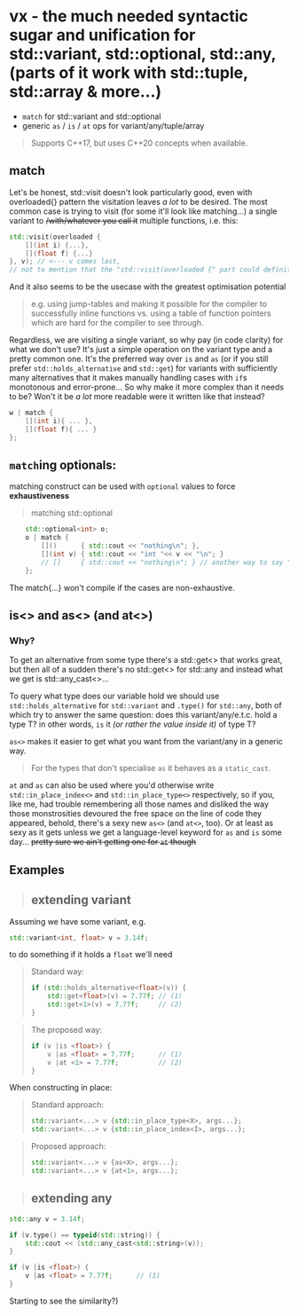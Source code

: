 # vx - the much needed syntactic sugar and unification for std::variant, std::optional, std::any, (parts of it work with std::tuple, std::array & more...)

 - `match` for std::variant and std::optional
 - generic `as` / `is` / `at` ops for variant/any/tuple/array

 > Supports C++17, but uses C++20 concepts when available.

## match
Let's be honest, std::visit doesn't look particularly good, even with overloaded{} pattern the visitation leaves *a lot* to be desired. The most common case is trying to visit (for some it'll look like matching...) a single variant to ~~/with/whatever you call it~~ multiple functions, i.e. this:
```C++
std::visit(overloaded {
    [](int i) {...},
    [](float f) {...}
}, v); // <--- v comes last,
// not to mention that the "std::visit(overloaded {" part could definitely be better...
```
And it also seems to be the usecase with the greatest optimisation potential 
> e.g. using jump-tables and making it possible for the compiler to successfully inline functions vs. using a table of function pointers which are hard for the compiler to see through.

Regardless, we are visiting a single variant, so why pay (in code clarity) for what we don't use?
It's just a simple operation on the variant type and a pretty common one. It's the preferred way over `is` and `as` (or if you still prefer `std::holds_alternative` and `std::get`) for variants with sufficiently many alternatives that it makes manually handling cases with `if`s monotonous and error-prone...
So why make it more complex than it needs to be? Won't it be *a lot* more readable were it written like that instead?
```C++
w | match {
    [](int i){ ... }, 
    [](float f){ ... }
};
```

## `match`ing optionals:
matching construct can be used with `optional` values to force **exhaustiveness**

> matching std::optional
```C++
    std::optional<int> o;
    o | match {
        []()      { std::cout << "nothing\n"; }, 
        [](int v) { std::cout << "int "<< v << "\n"; }
        // []     { std::cout << "nothing\n"; } // another way to say "empty"
    };
```

The match{...} won't compile if the cases are non-exhaustive.

## is<> and as<> (and at<>)
### Why?
To get an alternative from some type there's a std::get<> that works great, but then all of a sudden there's no std::get<> for std::any and instead what we get is std::any_cast<>...

To query what type does our variable hold we should use `std::holds_alternative` for `std::variant` and `.type()` for `std::any`, both of which try to answer the same question: does this variant/any/e.t.c. hold a type T? in other words, `is` it *(or rather the value inside it)* of type T?

`as<>` makes it easier to get what you want from the variant/any in a generic way. 
> For the types that don't specialise `as` it behaves as a `static_cast`. 

`at` and `as` can also be used where you'd otherwise write   `std::in_place_index<>` and `std::in_place_type<>` respectively, so if you, like me, had trouble remembering all those names and disliked the way those monstrosities devoured the free space on the line of code they appeared, behold, there's a sexy new `as<>` (and `at<>`, too). Or at least as sexy as it gets unless we get a language-level keyword for `as` and `is` some day... ~~pretty sure we ain't getting one for `at` though~~

## Examples
> ## extending variant

Assuming we have some variant, e.g.
```C++
std::variant<int, float> v = 3.14f;
```
to do something if it holds a `float` we'll need
>  Standard way:
> ```C++
> if (std::holds_alternative<float>(v)) {
>     std::get<float>(v) = 7.77f; // (1)
>     std::get<1>(v) = 7.77f;     // (2)
> }
> ```

> The proposed way:
> ```C++
> if (v |is <float>) {
>     v |as <float> = 7.77f;      // (1)
>     v |at <1> = 7.77f;          // (2)
> }
> ```

When constructing in place:
> Standard approach:
> ```C++
> std::variant<...> v {std::in_place_type<X>, args...};
> std::variant<...> v {std::in_place_index<I>, args...};
> ```

> Proposed approach:
> ```C++
> std::variant<...> v {as<X>, args...};
> std::variant<...> v {at<1>, args...};
> ```

> ## extending any

```C++
std::any v = 3.14f;
```

```C++
if (v.type() == typeid(std::string)) {
    std::cout << (std::any_cast<std::string>(v));
}
```

```C++
if (v |is <float>) {
    v |as <float> = 7.77f;      // (1)
}
```
Starting to see the similarity?)
